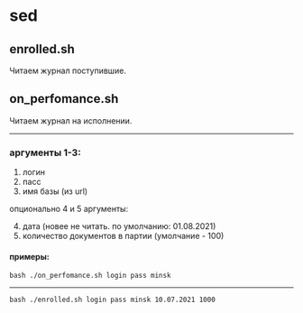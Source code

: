 # sed

## enrolled.sh
Читаем журнал поступившие.
## on_perfomance.sh
Читаем журнал на исполнении.  

---
### аргументы 1-3:  

 1. логин 
 2. пасс 
 3. имя базы (из url)  

опционально 4 и 5 аргументы:  

 4. дата (новее не читать. по умолчанию: 01.08.2021)
 5. количество документов в партии (умолчание - 100)
#### примеры:
    bash ./on_perfomance.sh login pass minsk  
---
    bash ./enrolled.sh login pass minsk 10.07.2021 1000
